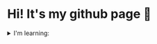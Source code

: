 # Hi! It's my github page 📝

<details>
<summary>I'm learning:</summary>

| Rank | Languages🤖 |
|-----:|-------------|
|     1| C#          |
|     2| Python      |
|     3| PostgreSQL  |

</details>

